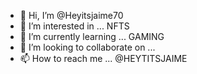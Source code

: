 - 👋 Hi, I’m @Heyitsjaime70
- 👀 I’m interested in ... NFTS
- 🌱 I’m currently learning ... GAMING
- 💞️ I’m looking to collaborate on ... 
- 📫 How to reach me ... @HEYTITSJAIME

<!---
Heyitsjaime70/Heyitsjaime70 is a ✨ special ✨ repository because its `README.md` (this file) appears on your GitHub profile.
You can click the Preview link to take a look at your changes.
--->

